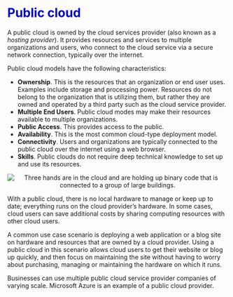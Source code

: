 <h1><strong><span style="color: #0000CD;">Public cloud</span></strong></h1> 


A public cloud is owned by the cloud services provider (also known as a *hosting provider*). It  provides resources and services to multiple organizations and users, who connect to the cloud service via a secure network connection, typically over the internet. 


Public cloud models have the following characteristics:

- **Ownership**. This is the resources that an organization or end user uses. Examples include storage and processing power. Resources do not belong to the organization that is utilizing them, but rather they are owned and operated by a third party such as the cloud service provider.
- **Multiple End Users**. Public cloud modes may make their resources available to multiple organizations.
- **Public Access**. This provides access to the public.
- **Availability**. This is the most common cloud-type deployment model. 
- **Connectivity**. Users and organizations are typically connected to the public cloud over the internet using a web browser.
- **Skills**. Public clouds do not require deep technical knowledge to set up and use its resources.

<p style="text-align:center;"><img src="../Linked_Image_Files/publiccloud1.png" alt="Three hands are in the cloud and are holding up binary code that is connected to a group of large buildings."></p>




With a public cloud, there is no local hardware to manage or keep up to date; everything runs on the cloud provider’s hardware. In some cases, cloud users can save additional costs by sharing computing resources with other cloud users.

A common use case scenario is deploying a web application or a blog site on hardware and resources that are owned by a cloud provider. Using a public cloud in this scenario allows cloud users to get their website or blog up quickly, and then focus on maintaining the site without having to worry about purchasing, managing or maintaining the hardware on which it runs.

Businesses can use multiple public cloud service provider companies of varying scale. Microsoft Azure is an example of a public cloud provider.

